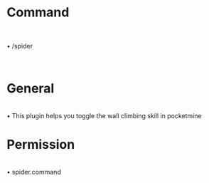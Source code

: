 # Command

<br>

• /spider

<br>

# General

<br>
• This plugin helps you toggle the wall climbing skill in pocketmine

# Permission

<br>
• spider.command
<br>




